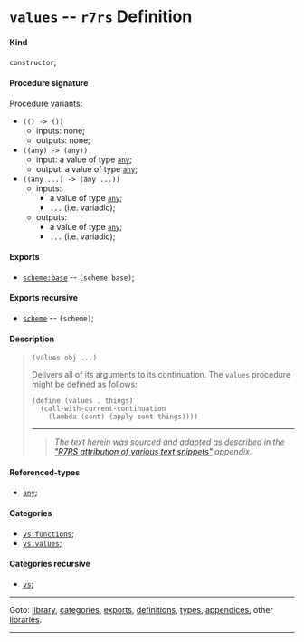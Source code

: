 

<a id='definition__r7rs__values'></a>

# `values` -- `r7rs` Definition


<a id='definition__r7rs__values__kind'></a>

#### Kind

`constructor`;


<a id='definition__r7rs__values__procedure-signature'></a>

#### Procedure signature

Procedure variants:
 * `(() -> ())`
   * inputs: none;
   * outputs: none;
 * `((any) -> (any))`
   * input: a value of type [`any`](../../r7rs/types/any.md#type__r7rs__any);
   * output: a value of type [`any`](../../r7rs/types/any.md#type__r7rs__any);
 * `((any ...) -> (any ...))`
   * inputs:
     * a value of type [`any`](../../r7rs/types/any.md#type__r7rs__any);
     * `...` (i.e. variadic);
   * outputs:
     * a value of type [`any`](../../r7rs/types/any.md#type__r7rs__any);
     * `...` (i.e. variadic);


<a id='definition__r7rs__values__exports'></a>

#### Exports

 * [`scheme:base`](../../r7rs/exports/scheme_3a_base.md#export__r7rs__scheme_3a_base) -- `(scheme base)`;


<a id='definition__r7rs__values__exports-recursive'></a>

#### Exports recursive

 * [`scheme`](../../r7rs/exports/scheme.md#export__r7rs__scheme) -- `(scheme)`;


<a id='definition__r7rs__values__description'></a>

#### Description

> ````
> (values obj ...)
> ````
> 
> 
> Delivers all of its arguments to its continuation.
> The `values` procedure might be defined as follows:
> ````
> (define (values . things)
>   (call-with-current-continuation
>     (lambda (cont) (apply cont things))))
> ````
> 
> 
> ----
> > *The text herein was sourced and adapted as described in the ["R7RS attribution of various text snippets"](../../r7rs/appendices/attribution.md#appendix__r7rs__attribution) appendix.*


<a id='definition__r7rs__values__referenced-types'></a>

#### Referenced-types

 * [`any`](../../r7rs/types/any.md#type__r7rs__any);


<a id='definition__r7rs__values__categories'></a>

#### Categories

 * [`vs:functions`](../../vonuvoli/categories/vs_3a_functions.md#category__vonuvoli__vs_3a_functions);
 * [`vs:values`](../../vonuvoli/categories/vs_3a_values.md#category__vonuvoli__vs_3a_values);


<a id='definition__r7rs__values__categories-recursive'></a>

#### Categories recursive

 * [`vs`](../../vonuvoli/categories/vs.md#category__vonuvoli__vs);

----

Goto: [library](../../r7rs/_index.md#library__r7rs), [categories](../../r7rs/categories/_index.md#toc__r7rs__categories), [exports](../../r7rs/exports/_index.md#toc__r7rs__exports), [definitions](../../r7rs/definitions/_index.md#toc__r7rs__definitions), [types](../../r7rs/types/_index.md#toc__r7rs__types), [appendices](../../r7rs/appendices/_index.md#toc__r7rs__appendices), other [libraries](../../_libraries.md#toc__libraries).

----

